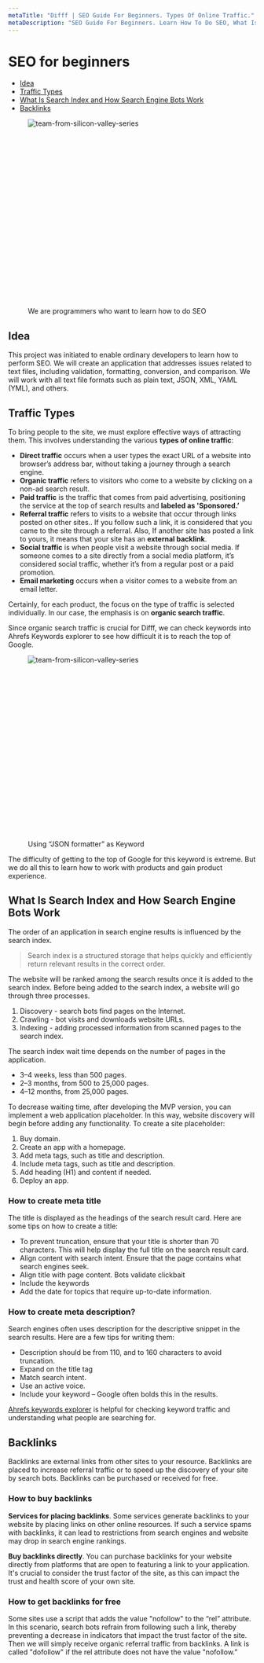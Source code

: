 ```yaml
---
metaTitle: "Difff | SEO Guide For Beginners. Types Of Online Traffic."
metaDescription: "SEO Guide For Beginners. Learn How To Do SEO, What Is Backlinks and What Types Of Online Traffic Exist. Useful services for SEO."
---
```


# SEO for beginners

-   [Idea](#idea)
-   [Traffic Types](#traffic)
-   [What Is Search Index and How Search Engine Bots Work](#What-Is-Search-Index-and-How-Search-Engine-Bots-Work)
-   [Backlinks](#Backlinks)

<figure>
  <img src="/siliconvalley-mobile.webp"
     fetchpriority="low"
    srcset="/siliconvalley-mobile.webp 767w,
      /siliconvalley.webp 768w"
      style="min-height: 382px" 
    alt="team-from-silicon-valley-series">
  <figcaption>We are programmers who want to learn how to do SEO</figcaption>
</figure>

## <a name="idea"></a> Idea

This project was initiated to enable ordinary developers to learn how to perform SEO. We will create an application that addresses issues related to text files, including validation, formatting, conversion, and comparison. We will work with all text file formats such as plain text, JSON, XML, YAML (YML), and others.

## <a name="traffic"></a> Traffic Types

To bring people to the site, we must explore effective ways of attracting them. This involves understanding the various **types of online traffic**:

-   **Direct traffic** occurs when a user types the exact URL of a website into browser’s address bar, without taking a journey through a search engine.
-   **Organic traffic** refers to visitors who come to a website by clicking on a non-ad search result.
-   **Paid traffic** is the traffic that comes from paid advertising, positioning the service at the top of search results and **labeled as 'Sponsored.’**
-   **Referral traffic** refers to visits to a website that occur through links posted on other sites.. If you follow such a link, it is considered that you came to the site through a referral. Also, If another site has posted a link to yours, it means that your site has an **external backlink**.
-   **Social traffic** is when people visit a website through social media. If someone comes to a site directly from a social media platform, it’s considered social traffic, whether it’s from a regular post or a paid promotion.
-   **Email marketing** occurs when a visitor comes to a website from an email letter.

Certainly, for each product, the focus on the type of traffic is selected individually. In our case, the emphasis is on **organic search traffic**.

Since organic search traffic is crucial for Difff, we can check keywords into Ahrefs Keywords explorer to see how difficult it is to reach the top of Google.

<figure>
  <img src="/images/articles/10-02-2024/ahrefs-keywords-explorer-86-percent.webp"
     fetchpriority="low"
      style="min-height: 375px" 
    alt="team-from-silicon-valley-series">
  <figcaption>Using “JSON formatter” as Keyword</figcaption>
</figure>

The difficulty of getting to the top of Google for this keyword is extreme. But we do all this to learn how to work with products and gain product experience.

## <a name="What-Is-Search-Index-and-How-Search-Engine-Bots-Work"></a> What Is Search Index and How Search Engine Bots Work

The order of an application in search engine results is influenced by the search index.

> Search index is a structured storage that helps quickly and efficiently return relevant results in the correct order.

The website will be ranked among the search results once it is added to the search index. Before being added to the search index, a website will go through three processes.

1.  Discovery - search bots find pages on the Internet.
2.  Crawling - bot visits and downloads website URLs.
3.  Indexing - adding processed information from scanned pages to the search index.

The search index wait time depends on the number of pages in the application.

-   3–4 weeks, less than 500 pages.
-   2–3 months, from 500 to 25,000 pages.
-   4–12 months, from 25,000 pages.

To decrease waiting time, after developing the MVP version, you can implement a web application placeholder. In this way, website discovery will begin before adding any functionality. To create a site placeholder:

1. Buy domain.
2. Create an app with a homepage.
3. Add meta tags, such as title and description.
4. Include meta tags, such as title and description.
5. Add heading (H1) and content if needed.
6. Deploy an app.

### How to create meta title

The title is displayed as the headings of the search result card. Here are some tips on how to create a title:

-   To prevent truncation, ensure that your title is shorter than 70 characters. This will help display the full title on the search result card.
-   Align content with search intent. Ensure that the page contains what search engines seek.
-   Align title with page content. Bots validate clickbait
-   Include the keywords
-   Add the date for topics that require up-to-date information.

### How to create meta description?

Search engines often uses description for the descriptive snippet in the search results. Here are a few tips for writing them:

-   Description should be from 110, and to 160 characters to avoid truncation.
-   Expand on the title tag
-   Match search intent.
-   Use an active voice.
-   Include your keyword – Google often bolds this in the results.

[Ahrefs keywords explorer](https://ahrefs.com/keywords-explorer) is helpful for checking keyword traffic and understanding what people are searching for.

## <a name="Backlinks"></a> Backlinks

Backlinks are external links from other sites to your resource. Backlinks are placed to increase referral traffic or to speed up the discovery of your site by search bots. Backlinks can be purchased or received for free.

### How to buy backlinks

**Services for placing backlinks**. Some services generate backlinks to your website by placing links on other online resources. If such a service spams with backlinks, it can lead to restrictions from search engines and website may drop in search engine rankings.

**Buy backlinks directly**. You can purchase backlinks for your website directly from platforms that are open to featuring a link to your application. It's crucial to consider the trust factor of the site, as this can impact the trust and health score of your own site.

### How to get backlinks for free

Some sites use a script that adds the value "nofollow" to the “rel” attribute. In this scenario, search bots refrain from following such a link, thereby preventing a decrease in indicators that impact the trust factor of the site. Then we will simply receive organic referral traffic from backlinks. A link is called "dofollow" if the rel attribute does not have the value "nofollow.”
